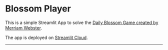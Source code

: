 # Blossom Player

This is a simple Streamlit App to solve the [Daily Blossom Game created by Merriam Webster](https://www.merriam-webster.com/games/blossom-word-game/).

The app is deployed on [Streamlit Cloud](https://blosom-player-by-jap.streamlit.app).

---

